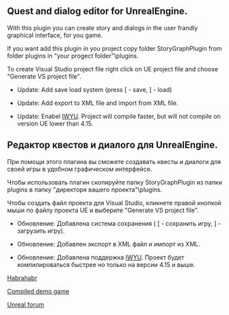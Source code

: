 ## Quest and dialog editor for UnrealEngine.

With this plugin you can create story and dialogs in the user frandly graphical interface, for you game.

If you want add this plugin in you project copy folder StoryGraphPlugin from folder plugins in "your progect folder"\plugins.

To create Visual Studio project file right click on UE project file and choose "Generate VS project file".

- Update: Add save load system (press [ - save, ] - load)

- Update: Add export to XML file and import from XML file.

- Update: Enabel [IWYU](https://docs.unrealengine.com/latest/INT/Programming/UnrealBuildSystem/IWYUReferenceGuide/index.html). Project will compile faster, but will not compile on version UE lower than 4.15.

## Редактор квестов и диалого для UnrealEngine.

При помощи этого плагина вы сможете создавать квесты и диалоги для своей игры в удобном графическом интерфейсе.

Чтобы использовать плагин скопируйте папку StoryGraphPlugin из папки plugins в папку "директоря вашего проекта"\plugins.

Чтобы создать файл проекта для Visual Studio, кликнете правой кнопкой мыши по файлу проекта UE и выберите "Generate VS project file".

- Обновление: Добавлена система сохранения ( [ - сохранить игру, ] - загрузить игру).

- Обновление: Добавлен экспорт в XML файл и импорт из XML.

- Обновление: Добавлена поддержка [IWYU](https://docs.unrealengine.com/latest/INT/Programming/UnrealBuildSystem/IWYUReferenceGuide/index.html). Проект будет компилироваться быстрее но только на версии 4.15 и выше.

[Habrahabr](https://habrahabr.ru/post/318366/)

[Сompiled demo game](https://cloud.mail.ru/public/J6Y2/gPCyFRBPG)

[Unreal forum](https://forums.unrealengine.com/showthread.php?132313-StoryGraph-quest-and-dialog-editor-for-unreal-engine&p=642745#post642745)
